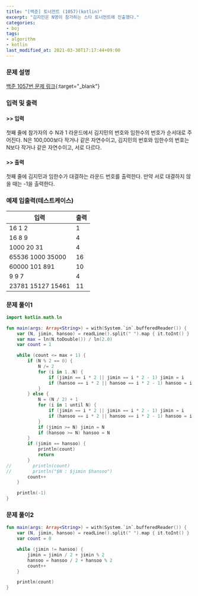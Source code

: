 ```yaml
---
title: "[백준] 토너먼트 (1057)(kotlin)"
excerpt: "김지민은 N명이 참가하는 스타 토너먼트에 진출했다."
categories:
- boj
tags:
- algorithm
- kotlin
last_modified_at: 2021-03-30T17:17:44+09:00
---
```



### 문제 설명
[백준 1057번 문제 링크](https://www.acmicpc.net/problem/1057#description){:target="_blank"}




### 입력 및 출력
#### >> 입력
첫째 줄에 참가자의 수 N과 1 라운드에서 김지민의 번호와 임한수의 번호가 순서대로 주어진다. N은 100,000보다 작거나 같은 자연수이고, 김지민의 번호와 임한수의 번호는 N보다 작거나 같은 자연수이고, 서로 다르다.



#### >> 출력
첫째 줄에 김지민과 임한수가 대결하는 라운드 번호를 출력한다. 만약 서로 대결하지 않을 때는 \-1을 출력한다.





### 예제 입출력(테스트케이스)


|입력|출력|
|-----|------|
|16 1 2|1|
|16 8 9|4|
|1000 20 31|4|
|65536 1000 35000|16|
|60000 101 891|10|
|9 9 7|4|
|23781 15127 15461|11|




### 문제 풀이1
```kotlin
import kotlin.math.ln

fun main(args: Array<String>) = with(System.`in`.bufferedReader()) {
    var (N, jimin, hansoo) = readLine().split(" ").map { it.toInt() }
    var max = ln(N.toDouble()) / ln(2.0)
    var count = 1

    while (count <= max + 1) {
        if (N % 2 == 0) {
            N /= 2
            for (i in 1..N) {
                if (jimin == i * 2 || jimin == i * 2 - 1) jimin = i
                if (hansoo == i * 2 || hansoo == i * 2 - 1) hansoo = i
            }
        } else {
            N = (N / 2) + 1
            for (i in 1 until N) {
                if (jimin == i * 2 || jimin == i * 2 - 1) jimin = i
                if (hansoo == i * 2 || hansoo == i * 2 - 1) hansoo = i
            }
            if (jimin >= N) jimin = N
            if (hansoo >= N) hansoo = N
        }
        if (jimin == hansoo) {
            println(count)
            return
        }
//        println(count)
//        println("$N : $jimin $hansoo")
        count++
    }

    println(-1)
}
```





### 문제 풀이2
```kotlin
fun main(args: Array<String>) = with(System.`in`.bufferedReader()) {
    var (N, jimin, hansoo) = readLine().split(" ").map { it.toInt() }
    var count = 0

    while (jimin != hansoo) {
        jimin = jimin / 2 + jimin % 2
        hansoo = hansoo / 2 + hansoo % 2
        count++
    }

    println(count)
}
```